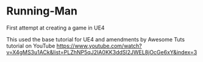 # Running-Man
First attempt at creating a game in UE4

This used the base tutorial for UE4 and amendments by Awesome Tuts tutorial on YouTube
https://www.youtube.com/watch?v=X4gMS3u1ACk&list=PLZhNP5qJ2IA0KK3ddSl2JWEL8jOcGe6xY&index=3
